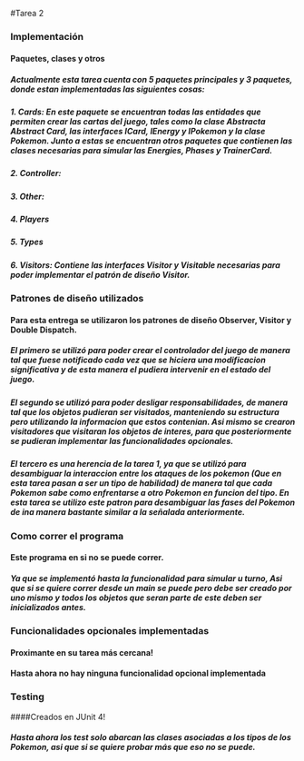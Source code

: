 #Tarea 2

##### 

### Implementación
#### Paquetes, clases y otros

##### Actualmente esta tarea cuenta con 5 paquetes principales y 3 paquetes, donde estan implementadas las siguientes cosas:
##### 1. Cards: En este paquete se encuentran todas las entidades que permiten crear las cartas del juego, tales como la clase Abstracta Abstract Card, las interfaces ICard, IEnergy y IPokemon y la clase Pokemon. Junto a estas se encuentran otros paquetes que contienen las clases necesarias para simular las Energies, Phases y TrainerCard.
##### 2. Controller:
##### 3. Other:
##### 4. Players
##### 5. Types
##### 6. Visitors: Contiene las interfaces Visitor y Visitable necesarias para poder implementar el patrón de diseño Visitor.

### Patrones de diseño utilizados
#### Para esta entrega se utilizaron los patrones de diseño Observer, Visitor y Double Dispatch.
##### El primero se utilizó para poder crear el controlador del juego de manera tal que fuese notificado cada vez que se hiciera una modificacion significativa y de esta manera el pudiera intervenir en el estado del juego.
##### El segundo se utilizó para poder desligar responsabilidades, de manera tal que los objetos pudieran ser visitados, manteniendo su estructura pero utilizando la informacion que estos contenian. Asi mismo se crearon visitadores que visitaran los objetos de interes, para que posteriormente se pudieran implementar las funcionalidades opcionales.
##### El tercero es una herencia de la tarea 1, ya que se utilizó para desambiguar la interaccion entre los ataques de los pokemon (Que en esta tarea pasan a ser un tipo de habilidad) de manera tal que cada Pokemon sabe como enfrentarse a otro Pokemon en funcion del tipo. En esta tarea se utilizo este patron para desambiguar las fases del Pokemon de ina manera bastante similar a la señalada anteriormente.

### Como correr el programa 
#### Este programa en si no se puede correr.
##### Ya que se implementó hasta la funcionalidad para simular u turno, Asi que si se quiere correr desde un main se puede pero debe ser creado por uno mismo y todos los objetos que seran parte de este deben ser inicializados antes.

### Funcionalidades opcionales implementadas
#### Proximante en su tarea más cercana!
#### Hasta ahora no hay ninguna funcionalidad opcional implementada

### Testing
####Creados en JUnit 4!
##### Hasta ahora los test solo abarcan las clases asociadas a los tipos de los Pokemon, asi que si se quiere probar más que eso no se puede.

 